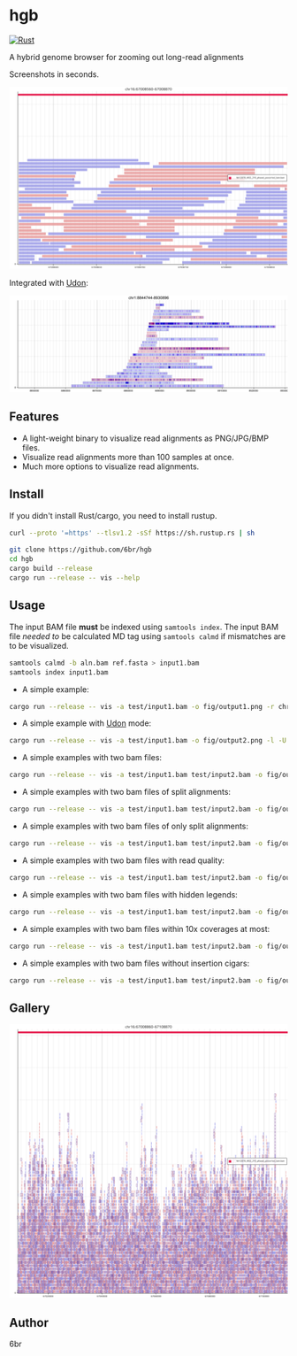 # hgb

[![Rust](https://github.com/6br/hgb/actions/workflows/rust.yml/badge.svg)](https://github.com/6br/hgb/actions/workflows/rust.yml)

A hybrid genome browser for zooming out long-read alignments

Screenshots in seconds.

![alignments](fig/alignments.png)

Integrated with [Udon](https://github.com/ocxtal/udon):

![udon](fig/udon.png)

## Features

* A light-weight binary to visualize read alignments as PNG/JPG/BMP files.
* Visualize read alignments more than 100 samples at once.
* Much more options to visualize read alignments.

## Install

If you didn't install Rust/cargo, you need to install rustup.

```bash
curl --proto '=https' --tlsv1.2 -sSf https://sh.rustup.rs | sh
```

```bash
git clone https://github.com/6br/hgb
cd hgb
cargo build --release
cargo run --release -- vis --help
```

## Usage

The input BAM file **must** be indexed using `samtools index`. The input BAM file *needed to* be calculated MD tag using `samtools calmd` if mismatches are to be visualized.

```bash
samtools calmd -b aln.bam ref.fasta > input1.bam
samtools index input1.bam
```

* A simple example:

```bash
cargo run --release -- vis -a test/input1.bam -o fig/output1.png -r chr1:16000229-16001329
```

* A simple example with [Udon](https://github.com/ocxtal/udon) mode:

```bash
cargo run --release -- vis -a test/input1.bam -o fig/output2.png -l -U -r chr1:16000229-16001329
```

* A simple examples with two bam files:

```bash
cargo run --release -- vis -a test/input1.bam test/input2.bam -o fig/output3.png -r chr1:16000229-16001329
```

* A simple examples with two bam files of split alignments:

```bash
cargo run --release -- vis -a test/input1.bam test/input2.bam -o fig/output4.png -r chr1:16000229-16001329 -s
```

* A simple examples with two bam files of only split alignments:

```bash
cargo run --release -- vis -a test/input1.bam test/input2.bam -o fig/output5.png -r chr1:16000229-16001329 -s -u
```

* A simple examples with two bam files with read quality:

```bash
cargo run --release -- vis -a test/input1.bam test/input2.bam -o fig/output6.png -r chr1:16000229-16001329 -q
```

* A simple examples with two bam files with hidden legends:

```bash
cargo run --release -- vis -a test/input1.bam test/input2.bam -o fig/output7.png -r chr1:16000229-16001329 -l
```

* A simple examples with two bam files within 10x coverages at most:

```bash
cargo run --release -- vis -a test/input1.bam test/input2.bam -o fig/output8.png -r chr1:16000229-16001329 -m 10
```

* A simple examples with two bam files without insertion cigars:

```bash
cargo run --release -- vis -a test/input1.bam test/input2.bam -o fig/output9.png -r chr1:16000229-16001329 -I
```

## Gallery

![large](fig/large.png)

## Author

6br
